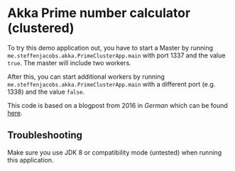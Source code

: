 # Akka Prime number calculator (clustered)

To try this demo application out, you have to start a Master by running `me.steffenjacobs.akka.PrimeClusterApp.main` with port 1337 and the value `true`. The master will include two workers.

After this, you can start additional workers by running `me.steffenjacobs.akka.PrimeClusterApp.main` with a different port (e.g. 1338) and the value `false`.

This code is based on a blogpost from 2016 in *German* which can be found [here](https://blog.oio.de/2017/07/25/aktorenmodell-und-akka-teil-33).

## Troubleshooting
Make sure you use JDK 8 or compatibility mode (untested) when running this application. 